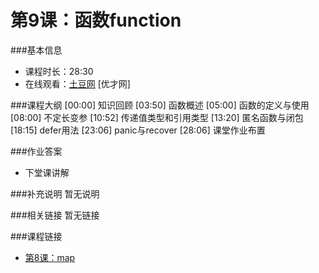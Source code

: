 第9课：函数function
==========================

###基本信息
- 课程时长：28:30
- 在线观看：[土豆网](http://www.tudou.com/programs/view/VUddz1lDClg/) [优才网]

###课程大纲
	[00:00] 知识回顾
	[03:50] 函数概述
	[05:00] 函数的定义与使用
	[08:00] 不定长变参
	[10:52] 传递值类型和引用类型
	[13:20] 匿名函数与闭包
	[18:15] defer用法
	[23:06] panic与recover
	[28:06] 课堂作业布置
	
###作业答案
- 下堂课讲解

###补充说明
暂无说明

###相关链接
暂无链接

###课程链接
- [第8课：map](../lecture8/lecture8.md)